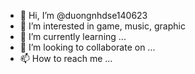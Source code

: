 - 👋 Hi, I’m @duongnhdse140623
- 👀 I’m interested in game, music, graphic
- 🌱 I’m currently learning ...
- 💞️ I’m looking to collaborate on ...
- 📫 How to reach me ...

<!---
duongnhdse140623/duongnhdse140623 is a ✨ special ✨ repository because its `README.md` (this file) appears on your GitHub profile.
You can click the Preview link to take a look at your changes.
--->

